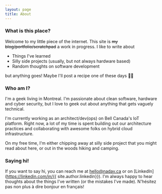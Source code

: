 ```yaml
---
layout: page
title: About
---
```

### What is this place?
Welcome to my little piece of the internet. This site is ~~my blog/portfolio/scratchpad~~ a work in progress. I like to write about

* Things I've learned
* Silly side projects (usually, but not always hardware based)
* Random thoughts on software development

but anything goes! Maybe I'll post a recipe one of these days :man_shrugging:

### Who am I?
I'm a geek living in Montreal. I'm passionate about clean software, hardware and cyber security, but I love to geek out about anything that gets vaguely technical.

I'm currently working as an architect/dev(ops) on Bell Canada's IoT platform. Right now, a lot of my time is spent building out our architecture practices and collaborating with awesome folks on hybrid cloud infrastructure.

On my free time, I'm either chipping away at silly side project that you might read about here, or out in the woods hiking and camping.

### Saying hi!
If you want to say hi, you can reach me at [hello@nadav.ca](mailto:hello@nadav.ca) or on [LinkedIn](https://linkedin.com/in/{{ site.author.linkedin}}). I'm always happy to hear thoughts about the things I've written (or the mistakes I've made). N'hésitez pas non plus à dire bonjour en français!
